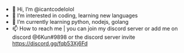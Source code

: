 - 👋 Hi, I’m @icantcodelolol
- 👀 I’m interested in coding, learning new languages
- 🌱 I’m currently learning python, nodejs, golang
- 📫 How to reach me | you can join my discord server or add me on discord @6Kun#9898 or the discord server invite https://discord.gg/fqb53Xj6Fd

<!---
`I'm currently making selfbots for people`
--->

